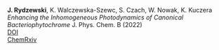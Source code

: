 __J. Rydzewski__, K. Walczewska-Szewc, S. Czach, W. Nowak, K. Kuczera
*Enhancing the Inhomogeneous Photodynamics of Canonical Bacteriophytochrome*
J. Phys. Chem. B (2022)  
[DOI](https://doi.org/10.1021/acs.jpcb.2c00131)  
[ChemRxiv](https://doi.org/10.26434/chemrxiv-2021-n8hlc-v3)  
